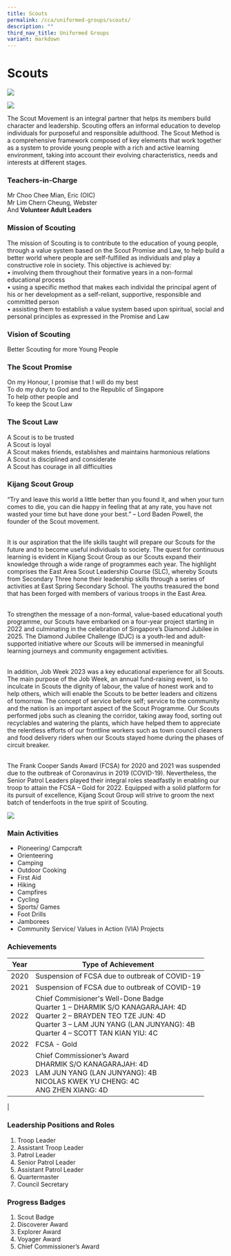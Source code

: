 ```yaml
---
title: Scouts
permalink: /cca/uniformed-groups/scouts/
description: ""
third_nav_title: Uniformed Groups
variant: markdown
---
```

Scouts
======
![](/images/CCA/Uniformed%20Groups/Scouts/scouts202301.jpg)

![](/images/CCA/Uniformed%20Groups/Scouts/scouts202302.jpg)

The Scout Movement is an integral partner that helps its members build character and leadership. Scouting offers an informal education to develop individuals for purposeful and responsible adulthood. The Scout Method is a comprehensive framework composed of key elements that work together as a system to provide young people with a rich and active learning environment, taking into account their evolving characteristics, needs and interests at different stages.

### Teachers-in-Charge


Mr Choo Chee Mian, Eric (OIC)&nbsp;<br>
Mr Lim Chern Cheung, Webster <br>
And&nbsp;<b>Volunteer Adult Leaders</b>

### Mission of Scouting
The mission of Scouting is to contribute to the education of young people, through a value system based on the Scout Promise and Law, to help build a better world where people are self-fulfilled as individuals and play a constructive role in society. This objective is achieved by:
<br>•	involving them throughout their formative years in a non-formal educational process
<br>•	using a specific method that makes each individal the principal agent of his or her development as a self-reliant, supportive, responsible and committed person
<br>•	assisting them to establish a value system based upon spiritual, social and personal principles as expressed in the Promise and Law


### Vision of Scouting

Better Scouting for more Young People

### The Scout Promise

On my Honour, I promise that I will do my best
<br>To do my duty to God and to the Republic of Singapore
<br>To help other people and
<br>To keep the Scout Law


### The Scout Law
A Scout is to be trusted
<br>A Scout is loyal
<br>A Scout makes friends, establishes and maintains harmonious relations
<br>A Scout is disciplined and considerate
<br>A Scout has courage in all difficulties


### Kijang Scout Group
“Try and leave this world a little better than you found it, and when your turn comes to die, you can die happy in feeling that at any rate, you have not wasted your time but have done your best.” – Lord Baden Powell, the founder of the Scout movement.

<br>It is our aspiration that the life skills taught will prepare our Scouts for the future and to become useful individuals to society. The quest for continuous learning is evident in Kijang Scout Group as our Scouts expand their knowledge through a wide range of programmes each year. The highlight comprises the East Area Scout Leadership Course (SLC), whereby Scouts from Secondary Three hone their leadership skills through a series of activities at East Spring Secondary School. The youths treasured the bond that has been forged with members of various troops in the East Area.

<br>To strengthen the message of a non-formal, value-based educational youth programme, our Scouts have embarked on a four-year project starting in 2022 and culminating in the celebration of Singapore’s Diamond Jubilee in 2025. The Diamond Jubilee Challenge (DJC) is a youth-led and adult-supported initiative where our Scouts will be immersed in meaningful learning journeys and community engagement activities.

<br>In addition, Job Week 2023 was a key educational experience for all Scouts. The main purpose of the Job Week, an annual fund-raising event, is to inculcate in Scouts the dignity of labour, the value of honest work and to help others, which will enable the Scouts to be better leaders and citizens of tomorrow. The concept of service before self; service to the community and the nation is an important aspect of the Scout Programme. Our Scouts performed jobs such as cleaning the corridor, taking away food, sorting out recyclables and watering the plants, which have helped them to appreciate the relentless efforts of our frontline workers such as town council cleaners and food delivery riders when our Scouts stayed home during the phases of circuit breaker.

<br>The Frank Cooper Sands Award (FCSA) for 2020 and 2021 was suspended due to the outbreak of Coronavirus in 2019 (COVID-19). Nevertheless, the Senior Patrol Leaders played their integral roles steadfastly in enabling our troop to attain the FCSA – Gold for 2022. Equipped with a solid platform for its pursuit of excellence, Kijang Scout Group will strive to groom the next batch of tenderfoots in the true spirit of Scouting.

![](/images/CCA/Uniformed%20Groups/Scouts/scouts202303.jpg)


### Main Activities

*   Pioneering/ Campcraft
*   Orienteering
*   Camping
*   Outdoor Cooking
*   First Aid
*   Hiking
*   Campfires
*   Cycling
*   Sports/ Games
*   Foot Drills
*   Jamborees
*   Community Service/ Values in Action (VIA) Projects

### Achievements

| Year | Type of Achievement | 
| -------- | -------- | 
| 2020  | Suspension of FCSA due to outbreak of COVID-19     | 
| 2021  | Suspension of FCSA due to outbreak of COVID-19     | 
| 2022  | Chief Commisioner's Well-Done Badge <br>Quarter 1 – DHARMIK S/O KANAGARAJAH: 4D <br>Quarter 2 – BRAYDEN TEO TZE JUN: 4D <br>Quarter 3 – LAM JUN YANG (LAN JUNYANG): 4B <br>Quarter 4 – SCOTT TAN KIAN YIU: 4C |
| 2022  | FCSA - Gold    |
|2023|Chief Commissioner’s Award  <br>DHARMIK S/O KANAGARAJAH: 4D <br>LAM JUN YANG (LAN JUNYANG): 4B <br>NICOLAS KWEK YU CHENG: 4C <br>ANG ZHEN XIANG: 4D
|

### Leadership Positions and Roles

1.  Troop Leader<br>
2.  Assistant Troop Leader<br>
3.  Patrol Leader<br>
4.  Senior Patrol Leader <br>
5.  Assistant Patrol Leader<br>
6.  Quartermaster<br>
7.  Council Secretary

### Progress Badges
1.	Scout Badge
2.	Discoverer Award
3.	Explorer Award
4.	Voyager Award
5.	Chief Commissioner’s Award
